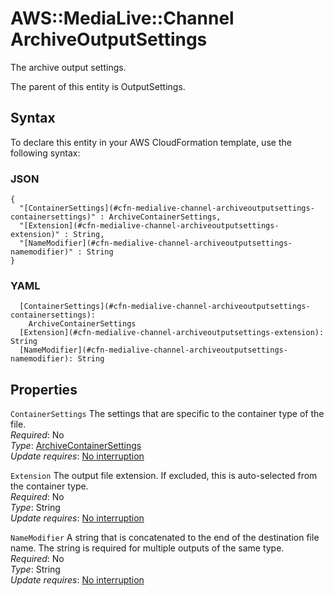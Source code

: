 # AWS::MediaLive::Channel ArchiveOutputSettings<a name="aws-properties-medialive-channel-archiveoutputsettings"></a>

The archive output settings\.

The parent of this entity is OutputSettings\.

## Syntax<a name="aws-properties-medialive-channel-archiveoutputsettings-syntax"></a>

To declare this entity in your AWS CloudFormation template, use the following syntax:

### JSON<a name="aws-properties-medialive-channel-archiveoutputsettings-syntax.json"></a>

```
{
  "[ContainerSettings](#cfn-medialive-channel-archiveoutputsettings-containersettings)" : ArchiveContainerSettings,
  "[Extension](#cfn-medialive-channel-archiveoutputsettings-extension)" : String,
  "[NameModifier](#cfn-medialive-channel-archiveoutputsettings-namemodifier)" : String
}
```

### YAML<a name="aws-properties-medialive-channel-archiveoutputsettings-syntax.yaml"></a>

```
  [ContainerSettings](#cfn-medialive-channel-archiveoutputsettings-containersettings):
    ArchiveContainerSettings
  [Extension](#cfn-medialive-channel-archiveoutputsettings-extension): String
  [NameModifier](#cfn-medialive-channel-archiveoutputsettings-namemodifier): String
```

## Properties<a name="aws-properties-medialive-channel-archiveoutputsettings-properties"></a>

`ContainerSettings` <a name="cfn-medialive-channel-archiveoutputsettings-containersettings"></a>
The settings that are specific to the container type of the file\.  
_Required_: No  
_Type_: [ArchiveContainerSettings](aws-properties-medialive-channel-archivecontainersettings.md)  
_Update requires_: [No interruption](https://docs.aws.amazon.com/AWSCloudFormation/latest/UserGuide/using-cfn-updating-stacks-update-behaviors.html#update-no-interrupt)

`Extension` <a name="cfn-medialive-channel-archiveoutputsettings-extension"></a>
The output file extension\. If excluded, this is auto\-selected from the container type\.  
_Required_: No  
_Type_: String  
_Update requires_: [No interruption](https://docs.aws.amazon.com/AWSCloudFormation/latest/UserGuide/using-cfn-updating-stacks-update-behaviors.html#update-no-interrupt)

`NameModifier` <a name="cfn-medialive-channel-archiveoutputsettings-namemodifier"></a>
A string that is concatenated to the end of the destination file name\. The string is required for multiple outputs of the same type\.  
_Required_: No  
_Type_: String  
_Update requires_: [No interruption](https://docs.aws.amazon.com/AWSCloudFormation/latest/UserGuide/using-cfn-updating-stacks-update-behaviors.html#update-no-interrupt)
